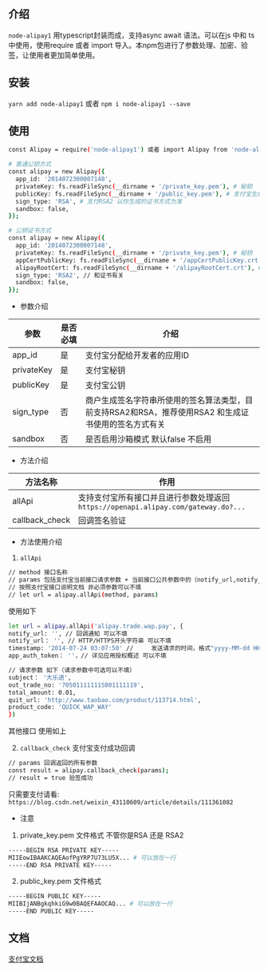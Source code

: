 ## 介绍
`node-alipay1` 用typescript封装而成，支持async await 语法。可以在js 中和 ts 中使用，使用require 或者 import 导入。本npm包进行了参数处理、加密、验签，让使用者更加简单使用。
## 安装
`yarn add node-alipay1` 或者 `npm i node-alipay1 --save`
## 使用
```bash
const Alipay = require('node-alipay1') 或者 import Alipay from 'node-alipay1'

# 普通公钥方式
const alipay = new Alipay({
  app_id: '2014072300007148',
  privateKey: fs.readFileSync(__dirname + '/private_key.pem'), # 秘钥
  publicKey: fs.readFileSync(__dirname + '/public_key.pem'), # 支付宝生成的支付宝公钥
  sign_type: 'RSA', # 支付RSA2 以你生成的证书方式为准
  sandbox: false,
});

# 公钥证书方式
const alipay = new Alipay({
  app_id: '2014072300007148',
  privateKey: fs.readFileSync(__dirname + '/private_key.pem'), # 秘钥
  appCertPublicKey: fs.readFileSync(__dirname + '/appCertPublicKey.crt'), # 支付宝生成的应用公钥证书
  alipayRootCert: fs.readFileSync(__dirname + '/alipayRootCert.crt'), # 支付宝生成的支付宝根证书
  sign_type: 'RSA2', // 和证书有关
  sandbox: false,
});

```
* 参数介绍

|参数|是否必填|介绍|
|-|-|-|
|app_id|是|支付宝分配给开发者的应用ID|
|privateKey|是|支付宝秘钥|
|publicKey|是|支付宝公钥|
|sign_type|否|商户生成签名字符串所使用的签名算法类型，目前支持RSA2和RSA，推荐使用RSA2 和生成证书使用的签名方式有关|
|sandbox|否|是否启用沙箱模式 默认false 不启用|

* 方法介绍

|方法名称|作用|
|-|-|
|allApi|支持支付宝所有接口并且进行参数处理返回`https://openapi.alipay.com/gateway.do?...`|
|callback_check|回调签名验证|

* 方法使用介绍
1. `allApi`
```bash
// method 接口名称
// params 包括支付宝当前接口请求参数 + 当前接口公共参数中的（notify_url,notify_url,timestamp,app_auth_token）
// 按照支付宝接口说明文档 非必须参数可以不填
// let url = alipay.allApi(method, params)
```
使用如下
```bash
let url = alipay.allApi('alipay.trade.wap.pay', {
notify_url: '', // 回调通知 可以不填
notify_url： '', // HTTP/HTTPS开头字符串 可以不填
timestamp: '2014-07-24 03:07:50' // 	发送请求的时间，格式"yyyy-MM-dd HH:mm:ss" 可以不填
app_auth_token： ''，// 详见应用授权概述 可以不填

// 请求参数 如下（请求参数中可选可以不填）
subject： '大乐透', 
out_trade_no: '70501111111S001111119',
total_amount: 0.01,
quit_url: 'http://www.taobao.com/product/113714.html',
product_code: 'QUICK_WAP_WAY'
})
```
其他接口 使用如上

2. `callback_check`
支付宝支付成功回调
```bash
// params 回调返回的所有参数
const result = alipay.callback_check(params); 
// result = true 验签成功
```

只需要支付请看: `https://blog.csdn.net/weixin_43110609/article/details/111361082`

* 注意
1. private_key.pem 文件格式 不管你是RSA 还是 RSA2
```bash
-----BEGIN RSA PRIVATE KEY-----
MIIEowIBAAKCAQEAofPgYRP7U73LU5X... # 可以放在一行
-----END RSA PRIVATE KEY-----
```
2. public_key.pem 文件格式
```bash
-----BEGIN PUBLIC KEY-----
MIIBIjANBgkqhkiG9w0BAQEFAAOCAQ... # 可以放在一行
-----END PUBLIC KEY-----
```

## 文档
[支付宝文档](https://opendocs.alipay.com/apis/api_1/alipay.trade.wap.pay?scene=common)